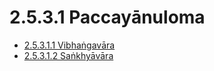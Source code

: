 

# 2.5.3.1 Paccayānuloma

* [2.5.3.1.1 Vibhaṅgavāra](2.5.3.1/2.5.3.1.1.md)
* [2.5.3.1.2 Saṅkhyāvāra](2.5.3.1/2.5.3.1.2.md)



